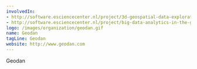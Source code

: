 ```yaml
---
involvedIn:
- http://software.esciencecenter.nl/project/3d-geospatial-data-exploration-for-modern-risk-management-systems
- http://software.esciencecenter.nl/project/big-data-analytics-in-the-geo-spatial-domain
logo: /images/organization/geodan.gif
name: Geodan
tagLine: Geodan
website: http://www.geodan.com
---
```

Geodan
